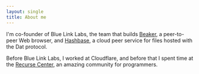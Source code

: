 ```yaml
---
layout: single
title: About me
---
```


I'm co-founder of Blue Link Labs, the team that builds [Beaker](https://beakerbrowser.com),
a peer-to-peer Web browser, and [Hashbase](https://hashbase.io),
a cloud peer service for files hosted with the Dat protocol.

Before Blue Link Labs, I worked at Cloudflare, and before that I spent time at
the [Recurse Center](https://recurse.com), an amazing community for programmers.